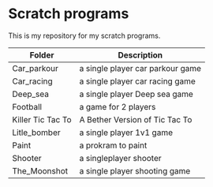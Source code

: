 # Scratch programs

This is my repository for my scratch programs.

| Folder | Description |
| --- | --- |
| Car_parkour | a single player car parkour game
| Car_racing | a single player car racing game 
| Deep_sea | a single player Deep sea game
| Football | a game for 2 players
| Killer Tic Tac To | A Bether Version of Tic Tac To
| Litle_bomber | a single player 1v1 game
| Paint | a prokram to paint
| Shooter | a singleplayer shooter
| The_Moonshot | a single player shooting game



